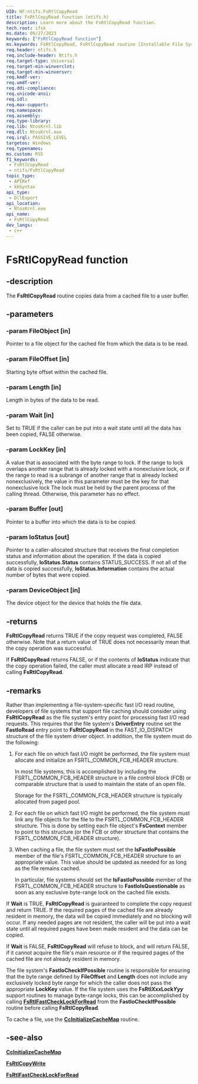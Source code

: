 ```yaml
---
UID: NF:ntifs.FsRtlCopyRead
title: FsRtlCopyRead function (ntifs.h)
description: Learn more about the FsRtlCopyRead function.
tech.root: ifsk
ms.date: 09/27/2023
keywords: ["FsRtlCopyRead function"]
ms.keywords: FsRtlCopyRead, FsRtlCopyRead routine [Installable File System Drivers], fsrtlref_e1027860-157f-4621-97dd-54a15c59be0c.xml, ifsk.fsrtlcopyread, ntifs/FsRtlCopyRead
req.header: ntifs.h
req.include-header: Ntifs.h
req.target-type: Universal
req.target-min-winverclnt: 
req.target-min-winversvr: 
req.kmdf-ver: 
req.umdf-ver: 
req.ddi-compliance: 
req.unicode-ansi: 
req.idl: 
req.max-support: 
req.namespace: 
req.assembly: 
req.type-library: 
req.lib: NtosKrnl.lib
req.dll: NtosKrnl.exe
req.irql: PASSIVE_LEVEL
targetos: Windows
req.typenames: 
ms.custom: RS5
f1_keywords:
 - FsRtlCopyRead
 - ntifs/FsRtlCopyRead
topic_type:
 - APIRef
 - kbSyntax
api_type:
 - DllExport
api_location:
 - NtosKrnl.exe
api_name:
 - FsRtlCopyRead
dev_langs:
 - c++
---
```


# FsRtlCopyRead function

## -description

The **FsRtlCopyRead** routine copies data from a cached file to a user buffer.

## -parameters

### -param FileObject [in]

Pointer to a file object for the cached file from which the data is to be read.

### -param FileOffset [in]

Starting byte offset within the cached file.

### -param Length [in]

Length in bytes of the data to be read.

### -param Wait [in]

Set to TRUE if the caller can be put into a wait state until all the data has been copied, FALSE otherwise.

### -param LockKey [in]

A value that is associated with the byte range to lock. If the range to lock overlaps another range that is already locked with a nonexclusive lock, or if the range to read is a subrange of another range that is already locked nonexclusively, the value in this parameter must be the key for that nonexclusive lock The lock must be held by the parent process of the calling thread. Otherwise, this parameter has no effect.

### -param Buffer [out]

Pointer to a buffer into which the data is to be copied.

### -param IoStatus [out]

Pointer to a caller-allocated structure that receives the final completion status and information about the operation. If the data is copied successfully, **IoStatus.Status** contains STATUS_SUCCESS. If not all of the data is copied successfully, **IoStatus.Information** contains the actual number of bytes that were copied.

### -param DeviceObject [in]

The device object for the device that holds the file data.

## -returns

**FsRtlCopyRead** returns TRUE if the copy request was completed, FALSE otherwise. Note that a return value of TRUE does not necessarily mean that the copy operation was successful.

If **FsRtlCopyRead** returns FALSE, or if the contents of **IoStatus** indicate that the copy operation failed, the caller must allocate a read IRP instead of calling **FsRtlCopyRead**.

## -remarks

Rather than implementing a file-system-specific fast I/O read routine, developers of file systems that support file caching should consider using **FsRtlCopyRead** as the file system's entry point for processing fast I/O read requests. This requires that the file system's **DriverEntry** routine set the **FastIoRead** entry point to **FsRtlCopyRead** in the FAST_IO_DISPATCH structure of the file system driver object. In addition, the file system must do the following:

1. For each file on which fast I/O might be performed, the file system must allocate and initialize an FSRTL_COMMON_FCB_HEADER structure.

   In most file systems, this is accomplished by including the FSRTL_COMMON_FCB_HEADER structure in a file control block (FCB) or comparable structure that is used to maintain the state of an open file.

   Storage for the FSRTL_COMMON_FCB_HEADER structure is typically allocated from paged pool.

2. For each file on which fast I/O might be performed, the file system must link any file objects for the file to the FSRTL_COMMON_FCB_HEADER structure. This is done by setting each file object's **FsContext** member to point to this structure (or the FCB or other structure that contains the FSRTL_COMMON_FCB_HEADER structure).

3. When caching a file, the file system must set the **IsFastIoPossible** member of the file's FSRTL_COMMON_FCB_HEADER structure to an appropriate value. This value should be updated as needed for as long as the file remains cached.

   In particular, file systems should set the **IsFastIoPossible** member of the FSRTL_COMMON_FCB_HEADER structure to **FastIoIsQuestionable** as soon as any exclusive byte-range lock on the cached file exists.

If **Wait** is TRUE, **FsRtlCopyRead** is guaranteed to complete the copy request and return TRUE. If the required pages of the cached file are already resident in memory, the data will be copied immediately and no blocking will occur. If any needed pages are not resident, the caller will be put into a wait state until all required pages have been made resident and the data can be copied.

If **Wait** is FALSE, **FsRtlCopyRead** will refuse to block, and will return FALSE, if it cannot acquire the file's main resource or if the required pages of the cached file are not already resident in memory.

The file system's **FastIoCheckIfPossible** routine is responsible for ensuring that the byte range defined by **FileOffset** and **Length** does not include any exclusively locked byte range for which the caller does not pass the appropriate **LockKey** value. If the file system uses the **FsRtl*Xxx*Lock*Yyy*** support routines to manage byte-range locks, this can be accomplished by calling [**FsRtlFastCheckLockForRead**](nf-ntifs-_fsrtl_advanced_fcb_header-fsrtlfastchecklockforread.md) from the **FastIoCheckIfPossible** routine before calling **FsRtlCopyRead**.

To cache a file, use the [**CcInitializeCacheMap**](nf-ntifs-ccinitializecachemap.md) routine.

## -see-also

[**CcInitializeCacheMap**](nf-ntifs-ccinitializecachemap.md)

[**FsRtlCopyWrite**](nf-ntifs-_fsrtl_advanced_fcb_header-fsrtlcopywrite.md)

[**FsRtlFastCheckLockForRead**](nf-ntifs-_fsrtl_advanced_fcb_header-fsrtlfastchecklockforread.md)
